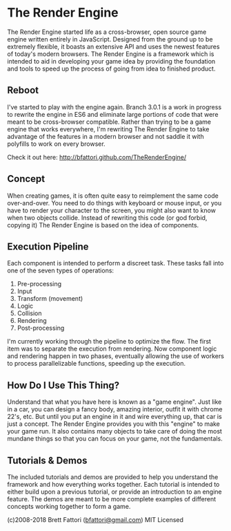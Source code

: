 The Render Engine
=================

The Render Engine started life as a cross-browser, open source game engine written entirely in JavaScript. Designed from the
ground up to be extremely flexible, it boasts an extensive API and uses the newest features of today's modern browsers.
The Render Engine is a framework which is intended to aid in developing your game idea by providing the foundation
and tools to speed up the process of going from idea to finished product.

Reboot
------
I've started to play with the  engine again. Branch 3.0.1 is a work in progress to rewrite the engine in ES6 and eliminate
large portions of code that were meant to be cross-browser compatible. Rather than trying to be a game engine that works everywhere,
I'm rewriting The Render Engine to take advantage of the features in a modern browser and not saddle it
with polyfills to work on every browser.

Check it out here: http://bfattori.github.com/TheRenderEngine/

Concept
-------
When creating games, it is often quite easy to reimplement the same code over-and-over.  You need to do things with
keyboard or mouse input, or you have to render your character to the screen, you might also want to know when two
objects collide.  Instead of rewriting this code (or god forbid, copying it) The Render Engine is based on the idea
of components.


Execution Pipeline
------------------
Each component is intended to perform a discreet task.  These tasks fall into one of the seven types of operations:

   1. Pre-processing
   2. Input
   3. Transform (movement)
   4. Logic
   5. Collision
   6. Rendering
   7. Post-processing

I'm currently working through the pipeline to optimize the flow. The first item was to separate the execution
from rendering. Now component logic and rendering happen in two phases, eventually allowing the use of workers to
process parallelizable functions, speeding up the execution.


How Do I Use This Thing?
------------------------
Understand that what you have here is known as a "game engine".  Just like in a car, you can design a fancy body,
amazing interior, outfit it with chrome 22's, etc.  But until you put an engine in it and wire everything up, that
car is just a concept.  The Render Engine provides you with this "engine" to make your game run.  It also contains
many objects to take care of doing the most mundane things so that you can focus on your game, not the
fundamentals.

Tutorials & Demos
-----------------
The included tutorials and demos are provided to help you understand the framework and how everything works together.
Each tutorial is intended to either build upon a previous tutorial, or provide an introduction to an engine feature.
The demos are meant to be more complete examples of different concepts working together to form a game.


(c)2008-2018 Brett Fattori (bfattori@gmail.com)
MIT Licensed
